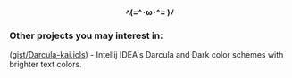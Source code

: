 <p align="center"><b>ﾍ(=^･ω･^= )ﾉ</b></p>

### Other projects you may interest in:

([gist/Darcula-kai.icls](https://gist.github.com/Nekoyue/cf3ab983cbda48b9344da37e303568cf)) - Intellij IDEA's Darcula and Dark color schemes with brighter text colors.

<!--- Pneumatic Nekoyue! Kawaii Overflow! --->
<!--- This commit is GPG signed --->
